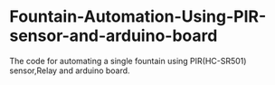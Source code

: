 # Fountain-Automation-Using-PIR-sensor-and-arduino-board
The code for automating a single fountain using PIR(HC-SR501) sensor,Relay and arduino board.
